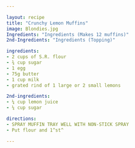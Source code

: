 ```yaml
---

layout: recipe
title: "Crunchy Lemon Muffins"
image: Blondies.jpg
Ingredients: "Ingredients (Makes 12 muffins)"
2nd-Ingredients: "Ingredients (Topping)"

ingredients:
- 2 cups of S.R. flour
- ¾ cup sugar
- 1 egg
- 75g butter
- 1 cup milk
- grated rind of 1 large or 2 small lemons

2nd-ingredients:
- ¼ cup lemon juice
- ¼ cup sugar

directions:
- SPRAY MUFFIN TRAY WELL WITH NON-STICK SPRAY
- Put flour and 1^st^

---
```

